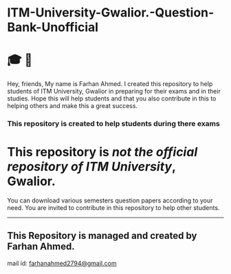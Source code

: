 # ITM-University-Gwalior.-Question-Bank-Unofficial
# :mortar_board: :key:
Hey, friends, My name is Farhan Ahmed. I created this repository to help students of ITM University, Gwalior in preparing for their exams and in their studies. Hope this will help students and that you also contribute in this to helping others and make this a great success.
### This repository is created to help students during there exams 
This repository is *not the official repository of ITM University*, Gwalior.
====
You can download various semesters question papers according to your need.
You are invited to contribute in this repository to help other students.
*****
## **This Repository is managed and created by Farhan Ahmed.**
mail id: farhanahmed2794@gmail.com
